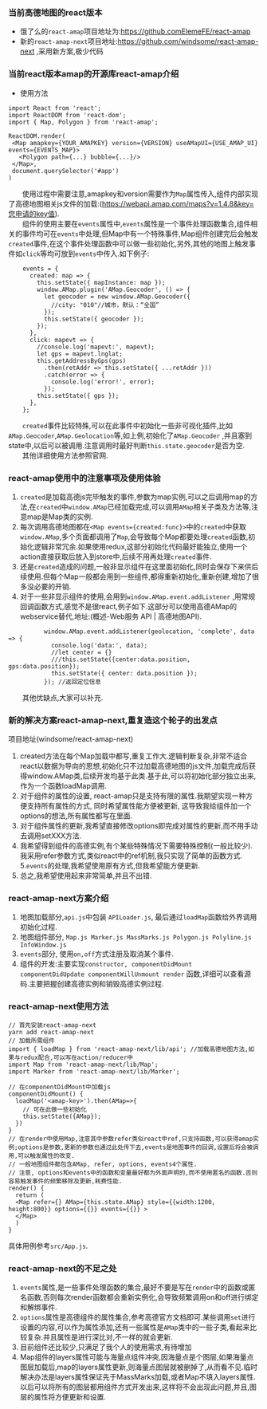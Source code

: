 ### 当前高德地图的react版本
  + 饿了么的`react-amap`项目地址为:<https://github.comElemeFE/react-amap>
  + 新的`react-amap-next`项目地址:<https://github.com/windsome/react-amap-next> ,采用新方案,极少代码

### 当前react版本amap的开源库react-amap介绍
  + 使用方法
```
import React from 'react';
import ReactDOM from 'react-dom';
import { Map, Polygon } from 'react-amap';

ReactDOM.render(
 <Map amapkey={YOUR_AMAPKEY} version={VERSION} useAMapUI={USE_AMAP_UI} events={EVENTS_MAP}>
   <Polygon path={...} bubble={...}/>
 </Map>,
 document.querySelector('#app')
)
```
&emsp;&emsp;使用过程中需要注意,amapkey和version需要作为`Map`属性传入,组件内部实现了高德地图相关js文件的加载:(https://webapi.amap.com/maps?v=1.4.8&key=您申请的key值).  
&emsp;&emsp;组件的使用主要在`events`属性中,`events`属性是一个事件处理函数集合,组件相关的事件均可在`events`中处理,但Map中有一个特殊事件,Map组件创建完后会触发`created`事件,在这个事件处理函数中可以做一些初始化,另外,其他的地图上触发事件如`click`等均可放到`events`中传入.如下例子:  
```
    events = {
      created: map => {
        this.setState({ mapInstance: map });
        window.AMap.plugin('AMap.Geocoder', () => {
          let geocoder = new window.AMap.Geocoder({
            //city: "010"//城市，默认：“全国”
          });
          this.setState({ geocoder });
        });
      },
      click: mapevt => {
        //console.log('mapevt:', mapevt);
        let gps = mapevt.lnglat;
        this.getAddressByGps(gps)
          .then(retAddr => this.setState({ ...retAddr }))
          .catch(error => {
            console.log('error!', error);
          });
        this.setState({ gps });
      },
    };
```
 &emsp;&emsp;`created`事件比较特殊,可以在此事件中初始化一些非可视化插件,比如`AMap.Geocoder`,`AMap.Geolocation`等,如上例,初始化了`AMap.Geocoder` ,并且塞到state中,以后可以被调用.注意调用时最好判断`this.state.geocoder`是否为空.
&emsp;&emsp;其他详细使用方法参照官网.
### react-amap使用中的注意事项及使用体验
  1. `created`是加载高德js完毕触发的事件,参数为map实例,可以之后调用map的方法,在`created`中`window.AMap`已经加载完成,可以调用`AMap`相关子类及方法等,注意map是Map类的实例.  
  2. 每次调用高德地图都在`<Map events={created:func}>`中的`created`中获取`window.AMap`,多个页面都调用了`Map`,会导致每个Map都要处理`created`函数,初始化逻辑非常冗余.如果使用redux,这部分初始化代码最好能独立,使用一个action直接获取后放入到store中,后续不用再处理`created`事件.  
  3. 还是`created`造成的问题,一般非显示组件在这里面初始化,同时会保存下来供后续使用.但每个Map一般都会用到一些组件,都得重新初始化,重新创建,增加了很多没必要的开销.   
  4. 对于一些非显示组件的使用,会用到`window.AMap.event.addListener` ,用常规回调函数方式,感觉不是很react,例子如下.这部分可以使用高德AMap的webservice替代,地址:(概述-Web服务 API | 高德地图API).  
```
          window.AMap.event.addListener(geolocation, 'complete', data => {
            console.log('data:', data);
            //let center = {}
            ///this.setState({center:data.position, gps:data.position});
            this.setState({ center: data.position });
          }); //返回定位信息
```
  &emsp;&emsp;其他优缺点,大家可以补充.

### 新的解决方案react-amap-next,重复造这个轮子的出发点
项目地址(windsome/react-amap-next)
  1. created方法在每个Map加载中都写,重复工作大.逻辑判断复杂,非常不适合react以数据为导向的思想,初始化只不过加载高德地图的js文件,加载完成后获得window.AMap类,后续开发均基于此类.基于此,可以将初始化部分独立出来,作为一个函数loadMap调用.
  2. 对于组件的属性的设置, react-amap只是支持有限的属性.我期望实现一种方便支持所有属性的方式, 同时希望属性能方便被更新, 这导致我给组件加一个options的想法,所有属性都写在里面. 
  3. 对于组件属性的更新,我希望直接修改options即完成对属性的更新,而不用手动去调用setXXX方法.
  4. 我希望得到组件的高德实例,有个某些特殊情况下需要特殊控制(一般比较少).我采用refer参数方式,类似react中的ref机制,我只实现了简单的函数方式.
  5.`events`的处理,我希望使用原有方式,但我希望能方便更新. 
  6. 总之,我希望使用起来非常简单,并且不出错.

### react-amap-next方案介绍
  1. 地图加载部分,`api.js`中包装 `APILoader.js`, 最后通过`loadMap`函数给外界调用初始化过程.
  2. 地图组件部分, `Map.js Marker.js MassMarks.js Polygon.js Polyline.js InfoWindow.js`
  3. `events`部分, 使用`on,off`方式注册及取消某个事件.
  4. 组件的开发:主要实现`constructor, componentDidMount componentDidUpdate componentWillUnmount render` 函数,详细可以查看源码.主要把握创建高德实例和销毁高德实例过程.
### react-amap-next使用方法
```
// 首先安装react-amap-next
yarn add react-amap-next
// 加载所需组件
import { loadMap } from 'react-amap-next/lib/api'; //加载高德地图方法,如果与redux配合,可以写在action/reducer中
import Map from 'react-amap-next/lib/Map';
import Marker from 'react-amap-next/lib/Marker';

// 在componentDidMount中加载js
componentDidMount() {
  loadMap('<amap-key>').then(AMap=>{
    // 可在此做一些初始化
    this.setState({AMap});
  })
}
// 在render中使用Map,注意其中参数refer类似react中ref,只支持函数,可以获得amap实例;options是参数,更新的参数也通过此处传下去,events是地图事件的回调,设置后将会被调用,可以触发属性的改变.
// 一般地图组件都包含AMap, refer, options, events4个属性.
// 注意, options和events中的函数和变量最好都为外面声明的,而不使用匿名的函数.否则容易触发事件的频繁移除及更新,耗费性能.
render() {
  return (
  <Map refer={} AMap={this.state.AMap} style={{width:1200, height:800}} options={{}} events={{}} >
  </Map>
  )
}
```
具体用例参考`src/App.js`.
### react-amap-next的不足之处
  1. `events`属性,是一些事件处理函数的集合,最好不要是写在`render`中的函数或匿名函数,否则每次render函数都会重新实例化,会导致频繁调用on和off进行绑定和解绑事件. 
  2. `options`属性是高德组件的属性集合,参考高德官方文档即可.某些调用`set`进行设置的内容,可以作为属性添加,还有一些属性是`AMap`类中的一些子类,看起来比较复杂.并且属性是进行深比对,不一样的就会更新. 
  3. 目前组件还比较少,只满足了我个人的使用需求,有待增加
  4. Map组件的layers属性可能与海量点组件冲突,因海量点是个图层,如果海量点图层加载后,map的layers属性更新,则海量点图层就被删掉了,从而看不见.临时解决办法是layers属性保证先于MassMarks加载,或者Map不填入layers属性.以后可以将所有的图层都用组件方式开发出来,这样将不会出现此问题,并且,图层的属性将方便更新和设置.
